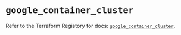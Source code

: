 # `google_container_cluster`

Refer to the Terraform Registory for docs: [`google_container_cluster`](https://registry.terraform.io/providers/hashicorp/google/4.75.0/docs/resources/container_cluster).

